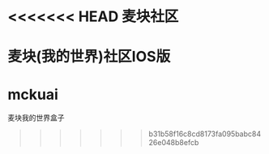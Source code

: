 <<<<<<< HEAD
麦块社区
======

麦块(我的世界)社区IOS版
=======
mckuai
======

麦块我的世界盒子
>>>>>>> b31b58f16c8cd8173fa095babc8426e048b8efcb
